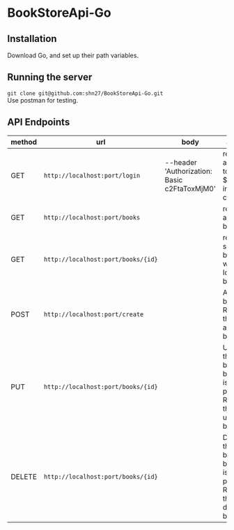 # BookStoreApi-Go


**Installation**
-----------------------------------------------------------------
Download Go, and set up their path variables.

**Running the server**
-----------------------------------------------------------------
```git clone git@github.com:shn27/BookStoreApi-Go.git``` </br>
Use postman for testing.



**API Endpoints**
-----------------------------------------------------------------
|method|url|body|action
|-----|----|---|---|
|GET| `http://localhost:port/login` | --header 'Authorization: Basic c2FtaToxMjM0' | returns a JWT token $TOKEN into cookies|
|GET| `http://localhost:port/books` |   | returns all the books.|
|GET| `http://localhost:port/books/{id}` |   | return a single book where Id = bookId.|
|POST| `http://localhost:port/create` |   | Add the book. Return the addded book.|
|PUT| `http://localhost:port/books/{id}` |   | Update the book if bookId is present. Return the updated book.|
|DELETE| `http://localhost:port/books/{id}` |   | Delete the book if bookId is present. Return the deleted book.
